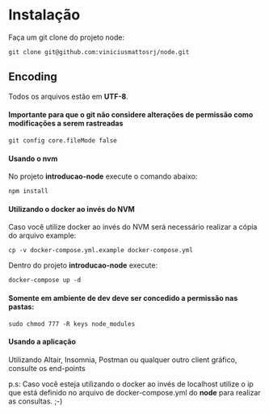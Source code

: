 # Instalação

Faça um git clone do projeto node:
```
git clone git@github.com:viniciusmattosrj/node.git
```

## Encoding

Todos os arquivos estão em **UTF-8**.


#### Importante para que o git não considere alterações de permissão como modificações a serem rastreadas

```
git config core.fileMode false
```

#### Usando o nvm

No projeto **introducao-node** execute o comando abaixo:
```
npm install
```

#### Utilizando o docker ao invés do NVM

Caso você utilize docker ao invés do NVM será necessário realizar a cópia do arquivo example:
```
cp -v docker-compose.yml.example docker-compose.yml
```

Dentro do projeto **introducao-node** execute:
```
docker-compose up -d
```

#### Somente em ambiente de dev deve ser concedido a permissão nas pastas:

```
sudo chmod 777 -R keys node_modules
```

#### Usando a aplicação
Utilizando Altair, Insomnia, Postman ou qualquer outro client gráfico, consulte os end-points

p.s: Caso você esteja utilizando o docker ao invés de localhost utilize o ip que está definido no arquivo de docker-compose.yml do **node** para realizar as consultas. ;-)